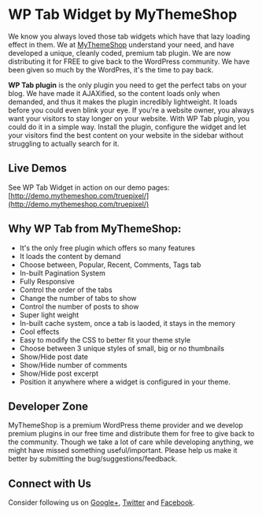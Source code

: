 # WP Tab Widget by MyThemeShop

We know you always loved those tab widgets which have that lazy loading effect in them. We at [MyThemeShop](http://mythemeshop.com/) understand your need, and have developed a unique, cleanly coded, premium tab plugin. We are now distributing it for FREE to give back to the WordPress community. We have been given so much by the WordPres, it's the time to pay back.

**WP Tab plugin** is the only plugin you need to get the perfect tabs on your blog. We have made it AJAXified, so the content loads only when demanded, and thus it makes the plugin incredibly lightweight. It loads before you could even blink your eye. If you're a website owner, you always want your visitors to stay longer on your website. With WP Tab plugin, you could do it in a simple way. Install the plugin, configure the widget and let your visitors find the best content on your website in the sidebar without struggling to actually search for it.

## Live Demos

See WP Tab Widget in action on our demo pages:
[http://demo.mythemeshop.com/truepixel/](http://demo.mythemeshop.com/truepixel/)

## Why WP Tab from MyThemeShop:

* It's the only free plugin which offers so many features
* It loads the content by demand
* Choose between, Popular, Recent, Comments, Tags tab
* In-built Pagination System
* Fully Responsive
* Control the order of the tabs
* Change the number of tabs to show
* Control the number of posts to show
* Super light weight
* In-built cache system, once a tab is laoded, it stays in the memory
* Cool effects
* Easy to modify the CSS to better fit your theme style
* Choose between 3 unique styles of small, big or no thumbnails
* Show/Hide post date
* Show/Hide number of comments
* Show/Hide post excerpt
* Position it anywhere where a widget is configured in your theme.

## Developer Zone

MyThemeShop is a premium WordPress theme provider and we develop premium plugins in our free time and distribute them for free to give back to the community. Though we take a lot of care while developing anything, we might have missed something useful/important. Please help us make it better by submitting the bug/suggestions/feedback.

## Connect with Us

Consider following us on [Google+](https://plus.google.com/+Mythemeshop/), [Twitter](https://twitter.com/MyThemeShopTeam) and [Facebook](https://www.facebook.com/MyThemeShop).